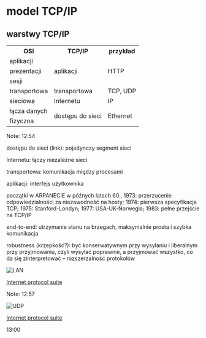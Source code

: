 # model TCP/IP


## warstwy TCP/IP

<table>
  <tr>
    <th>OSI</th>
    <th>TCP/IP</th>
    <th>przykład</th>
  </tr>
  <tr>
    <td>aplikacji</td>
    <td rowspan='3'>aplikacji</td>
    <td rowspan='3'>HTTP</td>
  </tr>
  <tr>
    <td>prezentacji</td>
  </tr>
  <tr>
    <td>sesji</td>
  </tr>
  <tr>
    <td>transportowa</td>
    <td>transportowa</td>
    <td>TCP, UDP</td>
  </tr>
  <tr>
    <td>sieciowa</td>
    <td>Internetu</td>
    <td>IP</td>
  </tr>
  <tr>
    <td>łącza danych</td>
    <td rowspan='2'>dostępu do sieci</td>
    <td rowspan='2'>Ethernet</td>
  </tr>
  <tr>
    <td>fizyczna</td>
  </tr>
</table>

Note: 12:54

dostępu do sieci (link): pojedynczy segment sieci

Internetu: łączy niezależne sieci

transportowa: komunikacja między procesami

aplikacji: interfejs użytkownika

początki w ARPANECIE w późnych latach 60., 1973:
przerzucenie odpowiedzialności za niezawodność na
hosty; 1974: pierwsza specyfikacja TCP; 1975: Stanford-Londyn;
1977: USA-UK-Norwegia; 1983: pełne przejście na TCP/IP

end-to-end: utrzymanie stanu na brzegach,
maksymalnie prosta i szybka komunikacja

robustness (krzepkość?): być konserwatywnym przy wysyłaniu i liberalnym
przy przyjmowaniu, czyli wysyłać poprawnie, a przyjmować wszystko, co
da się zinterpretować – rozszerzalność protokołów


![LAN](img/lan.svg)

[Internet protocol suite](http://en.wikipedia.org/wiki/Internet_protocol_suite)

Note: 12:57


![UDP](img/udp.svg)

[Internet protocol suite](http://en.wikipedia.org/wiki/Internet_protocol_suite)

<aside class='notes'>
  <p>13:00</p>
</aside>
